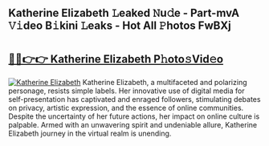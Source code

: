 ## Katherine Elizabeth 𝙻eaked 𝙽u𝚍e - Part-mvA 𝚅𝚒deo B𝚒kini 𝙻eaks - Hot All 𝙿hotos FwBXj

# <h2><a href="http://ld44t3b.urlbe.top/?page=Katherine+Elizabeth">🔗🔗👉👉 Katherine Elizabeth P𝚑oto𝚜Vid𝚎o</a></h2>

[![Katherine Elizabeth](https://i.imgur.com/eBuTRDB.gif)](http://ld44t3b.urlbe.top/?page=Katherine+Elizabeth)
Katherine Elizabeth, a multifaceted and polarizing personage, resists simple labels. Her innovative use of digital media for self-presentation has captivated and enraged followers, stimulating debates on privacy, artistic expression, and the essence of online communities. Despite the uncertainty of her future actions, her impact on online culture is palpable. Armed with an unwavering spirit and undeniable allure, Katherine Elizabeth journey in the virtual realm is unending.
